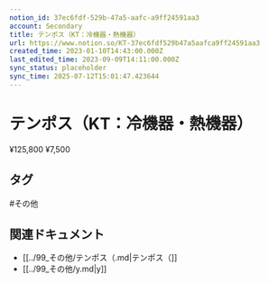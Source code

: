 ```yaml
---
notion_id: 37ec6fdf-529b-47a5-aafc-a9ff24591aa3
account: Secondary
title: テンポス（KT：冷機器・熱機器）
url: https://www.notion.so/KT-37ec6fdf529b47a5aafca9ff24591aa3
created_time: 2023-01-10T14:43:00.000Z
last_edited_time: 2023-09-09T14:11:00.000Z
sync_status: placeholder
sync_time: 2025-07-12T15:01:47.423644
---
```

# テンポス（KT：冷機器・熱機器）

¥125,800
¥7,500

## タグ

#その他 

## 関連ドキュメント

- [[../99_その他/テンポス（.md|テンポス（]]
- [[../99_その他/y.md|y]]
